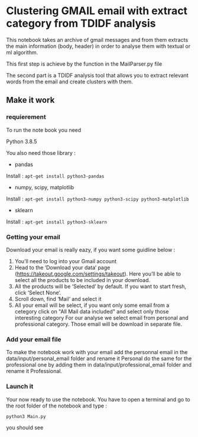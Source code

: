 # Clustering GMAIL email with extract category from TDIDF analysis

This notebook takes an archive of gmail messages and from them extracts the main information (body, header) in order to analyse them with textual or ml algorithm.

This first step is achieve by the function in the MailParser.py file

The second part is a TDIDF analysis tool that allows you to extract relevant words from the email and create clusters with them.

## Make it work

### requierement

To run the note book you need

Python 3.8.5

You also need those library :

* pandas

Install : `apt-get install python3-pandas`

* numpy, scipy, matplotlib

Install : `apt-get install python3-numpy python3-scipy python3-matplotlib`

* sklearn

Install : `apt-get install python3-sklearn`

### Getting your email

Download your email is really eazy, if you want some guidline below :

1. You’ll need to log into your Gmail account
2. Head to the ‘Download your data‘ page (https://takeout.google.com/settings/takeout). Here you’ll be able to select all the products to be included in your download.
3. All the products will be ‘Selected’ by default. If you want to start fresh, click ‘Select None‘.
4. Scroll down, find ‘Mail‘ and select it
5. All your email will be select, if you want only some email from a cetegory click on "All Mail data included" and select only those interesting category For our analyse we select email from personal and professional category. Those email will be download in separate file.

### Add your email file

To make the notebook work with your email add the personnal email in the data/input/personal_email folder and rename it Personal do the same for the professional one by adding them in data/input/professional_email folder and rename it Professional.

### Launch it

Your now ready to use the notebook. You have to open a terminal and go to the root folder of the notebook and type :

`python3 Main.py`

you should see
